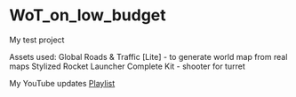 # WoT_on_low_budget
 My test project
 
 Assets used:
 Global Roads & Traffic [Lite] - to generate world map from real maps
 Stylized Rocket Launcher Complete Kit - shooter for turret
	
 My YouTube updates [Playlist](https://youtube.com/playlist?list=PLTWweHDDRLXQUnMoX01dFKrgxi1LspR9i)

